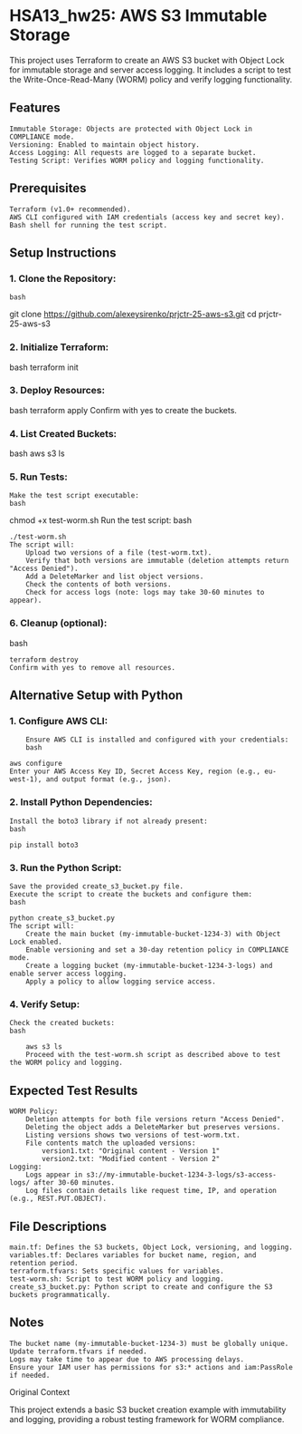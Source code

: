 # HSA13_hw25: AWS S3 Immutable Storage

This project uses Terraform to create an AWS S3 bucket with Object Lock for immutable storage and server access logging. It includes a script to test the Write-Once-Read-Many (WORM) policy and verify logging functionality.

## Features

    Immutable Storage: Objects are protected with Object Lock in COMPLIANCE mode.
    Versioning: Enabled to maintain object history.
    Access Logging: All requests are logged to a separate bucket.
    Testing Script: Verifies WORM policy and logging functionality.

## Prerequisites

    Terraform (v1.0+ recommended).
    AWS CLI configured with IAM credentials (access key and secret key).
    Bash shell for running the test script.

## Setup Instructions

### 1. Clone the Repository:
    bash

git clone https://github.com/alexeysirenko/prjctr-25-aws-s3.git
cd prjctr-25-aws-s3
### 2. Initialize Terraform:
bash
terraform init
### 3. Deploy Resources:
bash
terraform apply
Confirm with yes to create the buckets.
### 4. List Created Buckets:
bash
aws s3 ls
### 5. Run Tests:

    Make the test script executable:
    bash

chmod +x test-worm.sh
Run the test script:
bash

    ./test-worm.sh
    The script will:
        Upload two versions of a file (test-worm.txt).
        Verify that both versions are immutable (deletion attempts return "Access Denied").
        Add a DeleteMarker and list object versions.
        Check the contents of both versions.
        Check for access logs (note: logs may take 30-60 minutes to appear).

### 6. Cleanup (optional):
bash

    terraform destroy
    Confirm with yes to remove all resources.

## Alternative Setup with Python

### 1. Configure AWS CLI:
        Ensure AWS CLI is installed and configured with your credentials:
        bash

    aws configure
    Enter your AWS Access Key ID, Secret Access Key, region (e.g., eu-west-1), and output format (e.g., json).

### 2. Install Python Dependencies:

    Install the boto3 library if not already present:
    bash

    pip install boto3

### 3. Run the Python Script:

    Save the provided create_s3_bucket.py file.
    Execute the script to create the buckets and configure them:
    bash

    python create_s3_bucket.py
    The script will:
        Create the main bucket (my-immutable-bucket-1234-3) with Object Lock enabled.
        Enable versioning and set a 30-day retention policy in COMPLIANCE mode.
        Create a logging bucket (my-immutable-bucket-1234-3-logs) and enable server access logging.
        Apply a policy to allow logging service access.

### 4. Verify Setup:

    Check the created buckets:
    bash

        aws s3 ls
        Proceed with the test-worm.sh script as described above to test the WORM policy and logging.

## Expected Test Results

    WORM Policy:
        Deletion attempts for both file versions return "Access Denied".
        Deleting the object adds a DeleteMarker but preserves versions.
        Listing versions shows two versions of test-worm.txt.
        File contents match the uploaded versions:
            version1.txt: "Original content - Version 1"
            version2.txt: "Modified content - Version 2"
    Logging:
        Logs appear in s3://my-immutable-bucket-1234-3-logs/s3-access-logs/ after 30-60 minutes.
        Log files contain details like request time, IP, and operation (e.g., REST.PUT.OBJECT).

## File Descriptions

    main.tf: Defines the S3 buckets, Object Lock, versioning, and logging.
    variables.tf: Declares variables for bucket name, region, and retention period.
    terraform.tfvars: Sets specific values for variables.
    test-worm.sh: Script to test WORM policy and logging.
    create_s3_bucket.py: Python script to create and configure the S3 buckets programmatically.

## Notes

    The bucket name (my-immutable-bucket-1234-3) must be globally unique. Update terraform.tfvars if needed.
    Logs may take time to appear due to AWS processing delays.
    Ensure your IAM user has permissions for s3:* actions and iam:PassRole if needed.

Original Context

This project extends a basic S3 bucket creation example with immutability and logging, providing a robust testing framework for WORM compliance.
